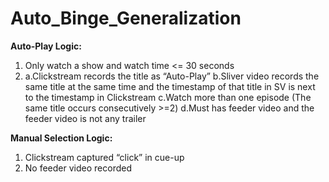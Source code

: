 # Auto_Binge_Generalization

**Auto-Play Logic:**
1.  Only watch a show and watch time <= 30 seconds
2.  a.Clickstream records the title as “Auto-Play”
    b.Sliver video records the same title at the same time and the timestamp of that title in SV is next to the timestamp in Clickstream
    c.Watch more than one episode (The same title occurs consecutively >=2)
    d.Must has feeder video and the feeder video is not any trailer

**Manual Selection Logic:**
1. Clickstream captured “click” in cue-up
2. No feeder video recorded
